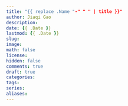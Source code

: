 ```yaml
---
title: "{{ replace .Name "-" " " | title }}"
author: Jiaqi Gao
description: 
date: {{ .Date }}
lastmod: {{ .Date }}
slug: 
image: 
math: false
license: 
hidden: false
comments: true
draft: true
categories:
tags:
series:
aliases:
---
```

